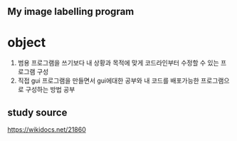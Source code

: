 ## My image labelling program

# object
1. 범용 프로그램을 쓰기보다 내 상황과 목적에 맞게 코드라인부터 수정할 수 있는 프로그램 구성
2. 직접 gui 프로그램을 만들면서 gui에대한 공부와 내 코드를 배포가능한 프로그램으로 구성하는 방법 공부


## study source
https://wikidocs.net/21860